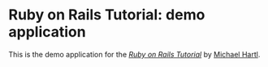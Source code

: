 # Ruby on Rails Tutorial: demo application

This is the demo application for the
[*Ruby on Rails Tutorial*](http://railstutorial.org/)
by [Michael Hartl](http://michaelhartl.com).